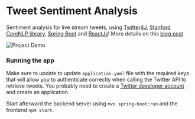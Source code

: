 # Tweet Sentiment Analysis

Sentiment analysis for live stream tweets, using [Twitter4J](http://twitter4j.org/), [Stanford CoreNLP library](https://stanfordnlp.github.io/CoreNLP), [Spring Boot](https://spring.io/projects/spring-boot) and [ReactJs](https://reactjs.org/)!
More details on this [blog post](https://aboullaite.me/stanford-corenlp-java/)

![Project Demo](images/sentiment-analysys-twitter.gif)

### Running the app

Make sure to update to update `application.yaml` file with the required keys that will allow you to authenticate correctly when calling the Twitter API to retrieve tweets. You probably need to create a [Twitter developer account](https://developer.twitter.com/) and create an application.

Start afterward the backend server using `mvn spring-boot:run` and the frontend `npm start`.
